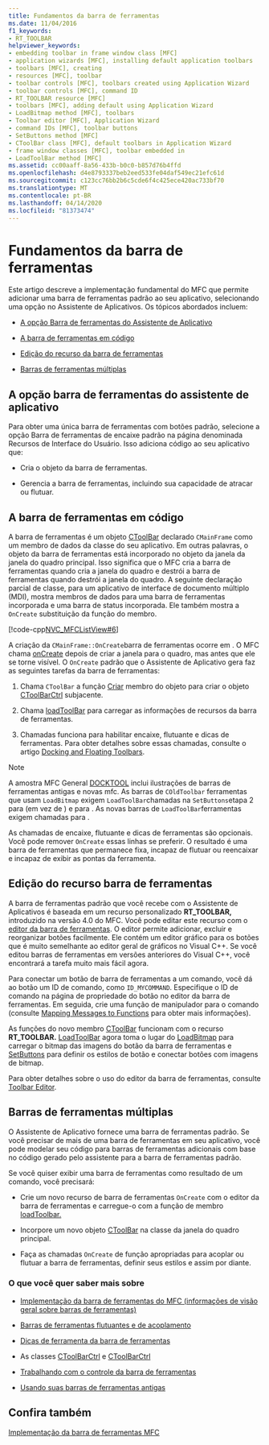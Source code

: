 ```yaml
---
title: Fundamentos da barra de ferramentas
ms.date: 11/04/2016
f1_keywords:
- RT_TOOLBAR
helpviewer_keywords:
- embedding toolbar in frame window class [MFC]
- application wizards [MFC], installing default application toolbars
- toolbars [MFC], creating
- resources [MFC], toolbar
- toolbar controls [MFC], toolbars created using Application Wizard
- toolbar controls [MFC], command ID
- RT_TOOLBAR resource [MFC]
- toolbars [MFC], adding default using Application Wizard
- LoadBitmap method [MFC], toolbars
- Toolbar editor [MFC], Application Wizard
- command IDs [MFC], toolbar buttons
- SetButtons method [MFC]
- CToolBar class [MFC], default toolbars in Application Wizard
- frame window classes [MFC], toolbar embedded in
- LoadToolBar method [MFC]
ms.assetid: cc00aaff-8a56-433b-b0c0-b857d76b4ffd
ms.openlocfilehash: d4e8793337beb2eed533fe04daf549ec21efc61d
ms.sourcegitcommit: c123cc76bb2b6c5cde6f4c425ece420ac733bf70
ms.translationtype: MT
ms.contentlocale: pt-BR
ms.lasthandoff: 04/14/2020
ms.locfileid: "81373474"
---
```

# <a name="toolbar-fundamentals"></a>Fundamentos da barra de ferramentas

Este artigo descreve a implementação fundamental do MFC que permite adicionar uma barra de ferramentas padrão ao seu aplicativo, selecionando uma opção no Assistente de Aplicativos. Os tópicos abordados incluem:

- [A opção Barra de ferramentas do Assistente de Aplicativo](#_core_the_appwizard_toolbar_option)

- [A barra de ferramentas em código](#_core_the_toolbar_in_code)

- [Edição do recurso da barra de ferramentas](#_core_editing_the_toolbar_resource)

- [Barras de ferramentas múltiplas](#_core_multiple_toolbars)

## <a name="the-application-wizard-toolbar-option"></a><a name="_core_the_appwizard_toolbar_option"></a>A opção barra de ferramentas do assistente de aplicativo

Para obter uma única barra de ferramentas com botões padrão, selecione a opção Barra de ferramentas de encaixe padrão na página denominada Recursos de Interface do Usuário. Isso adiciona código ao seu aplicativo que:

- Cria o objeto da barra de ferramentas.

- Gerencia a barra de ferramentas, incluindo sua capacidade de atracar ou flutuar.

## <a name="the-toolbar-in-code"></a><a name="_core_the_toolbar_in_code"></a>A barra de ferramentas em código

A barra de ferramentas é um objeto [CToolBar](../mfc/reference/ctoolbar-class.md) declarado `CMainFrame` como um membro de dados da classe do seu aplicativo. Em outras palavras, o objeto da barra de ferramentas está incorporado no objeto da janela da janela do quadro principal. Isso significa que o MFC cria a barra de ferramentas quando cria a janela do quadro e destrói a barra de ferramentas quando destrói a janela do quadro. A seguinte declaração parcial de classe, para um aplicativo de interface de documento múltiplo (MDI), mostra membros de dados para uma barra de ferramentas incorporada e uma barra de status incorporada. Ele também mostra a `OnCreate` substituição da função do membro.

[!code-cpp[NVC_MFCListView#6](../atl/reference/codesnippet/cpp/toolbar-fundamentals_1.h)]

A criação da `CMainFrame::OnCreate`barra de ferramentas ocorre em . O MFC chama [onCreate](../mfc/reference/cwnd-class.md#oncreate) depois de criar a janela para o quadro, mas antes que ele se torne visível. O `OnCreate` padrão que o Assistente de Aplicativo gera faz as seguintes tarefas da barra de ferramentas:

1. Chama `CToolBar` a função [Criar](../mfc/reference/ctoolbar-class.md#create) membro do objeto para criar o objeto [CToolBarCtrl](../mfc/reference/ctoolbarctrl-class.md) subjacente.

1. Chama [loadToolBar](../mfc/reference/ctoolbar-class.md#loadtoolbar) para carregar as informações de recursos da barra de ferramentas.

1. Chamadas funciona para habilitar encaixe, flutuante e dicas de ferramentas. Para obter detalhes sobre essas chamadas, consulte o artigo [Docking and Floating Toolbars](../mfc/docking-and-floating-toolbars.md).

> [!NOTE]
> A amostra MFC General [DOCKTOOL](../overview/visual-cpp-samples.md) inclui ilustrações de barras de ferramentas antigas e novas mfc. As barras de `COldToolbar` ferramentas que usam `LoadBitmap` exigem `LoadToolBar`chamadas na `SetButtons`etapa 2 para (em vez de ) e para . As novas barras de `LoadToolBar`ferramentas exigem chamadas para .

As chamadas de encaixe, flutuante e dicas de ferramentas são opcionais. Você pode remover `OnCreate` essas linhas se preferir. O resultado é uma barra de ferramentas que permanece fixa, incapaz de flutuar ou reencaixar e incapaz de exibir as pontas da ferramenta.

## <a name="editing-the-toolbar-resource"></a><a name="_core_editing_the_toolbar_resource"></a>Edição do recurso barra de ferramentas

A barra de ferramentas padrão que você recebe com o Assistente de Aplicativos é baseada em um recurso personalizado **RT_TOOLBAR,** introduzido na versão 4.0 do MFC. Você pode editar este recurso com o [editor da barra de ferramentas](../windows/toolbar-editor.md). O editor permite adicionar, excluir e reorganizar botões facilmente. Ele contém um editor gráfico para os botões que é muito semelhante ao editor geral de gráficos no Visual C++. Se você editou barras de ferramentas em versões anteriores do Visual C++, você encontrará a tarefa muito mais fácil agora.

Para conectar um botão de barra de ferramentas a um comando, você dá ao botão um ID de comando, como `ID_MYCOMMAND`. Especifique o ID de comando na página de propriedade do botão no editor da barra de ferramentas. Em seguida, crie uma função de manipulador para o comando (consulte [Mapping Messages to Functions](../mfc/reference/mapping-messages-to-functions.md) para obter mais informações).

As funções do novo membro [CToolBar](../mfc/reference/ctoolbar-class.md) funcionam com o recurso **RT_TOOLBAR.** [LoadToolBar](../mfc/reference/ctoolbar-class.md#loadtoolbar) agora toma o lugar do [LoadBitmap](../mfc/reference/ctoolbar-class.md#loadbitmap) para carregar o bitmap das imagens do botão da barra de ferramentas e [SetButtons](../mfc/reference/ctoolbar-class.md#setbuttons) para definir os estilos de botão e conectar botões com imagens de bitmap.

Para obter detalhes sobre o uso do editor da barra de ferramentas, consulte [Toolbar Editor](../windows/toolbar-editor.md).

## <a name="multiple-toolbars"></a><a name="_core_multiple_toolbars"></a>Barras de ferramentas múltiplas

O Assistente de Aplicativo fornece uma barra de ferramentas padrão. Se você precisar de mais de uma barra de ferramentas em seu aplicativo, você pode modelar seu código para barras de ferramentas adicionais com base no código gerado pelo assistente para a barra de ferramentas padrão.

Se você quiser exibir uma barra de ferramentas como resultado de um comando, você precisará:

- Crie um novo recurso de barra de ferramentas `OnCreate` com o editor da barra de ferramentas e carregue-o com a função de membro [loadToolbar.](../mfc/reference/ctoolbar-class.md#loadtoolbar)

- Incorpore um novo objeto [CToolBar](../mfc/reference/ctoolbar-class.md) na classe da janela do quadro principal.

- Faça as chamadas `OnCreate` de função apropriadas para acoplar ou flutuar a barra de ferramentas, definir seus estilos e assim por diante.

### <a name="what-do-you-want-to-know-more-about"></a>O que você quer saber mais sobre

- [Implementação da barra de ferramentas do MFC (informações de visão geral sobre barras de ferramentas)](../mfc/mfc-toolbar-implementation.md)

- [Barras de ferramentas flutuantes e de acoplamento](../mfc/docking-and-floating-toolbars.md)

- [Dicas de ferramenta da barra de ferramentas](../mfc/toolbar-tool-tips.md)

- As classes [CToolBarCtrl](../mfc/reference/ctoolbar-class.md) e [CToolBarCtrl](../mfc/reference/ctoolbarctrl-class.md)

- [Trabalhando com o controle da barra de ferramentas](../mfc/working-with-the-toolbar-control.md)

- [Usando suas barras de ferramentas antigas](../mfc/using-your-old-toolbars.md)

## <a name="see-also"></a>Confira também

[Implementação da barra de ferramentas MFC](../mfc/mfc-toolbar-implementation.md)
